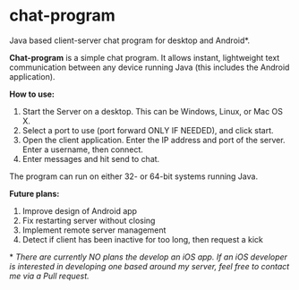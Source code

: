 # chat-program
Java based client-server chat program for desktop and Android\*.

**Chat-program** is a simple chat program. It allows instant, lightweight text
communication between any device running Java (this includes the Android
application).

**How to use:**
1. Start the Server on a desktop. This can be Windows, Linux, or Mac OS X.
2. Select a port to use (port forward ONLY IF NEEDED), and click start.
3. Open the client application. Enter the IP address and port
   of the server. Enter a username, then connect.
4. Enter messages and hit send to chat.

The program can run on either 32- or 64-bit systems running Java.

**Future plans:**
1. Improve design of Android app
2. Fix restarting server without closing
3. Implement remote server management
4. Detect if client has been inactive for too long, then request a kick

\* *There are currently NO plans the develop an iOS app. If an iOS developer
is interested in developing one based around my server, feel free to contact
me via a Pull request.*